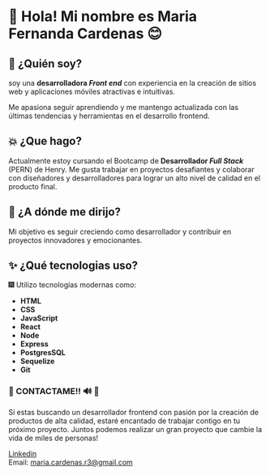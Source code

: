 # 👋 Hola! Mi nombre es Maria Fernanda Cardenas 😊

## 💜 ¿Quién soy?
soy una **desarrolladora _Front end_** con experiencia en la creación de sitios web y aplicaciones móviles atractivas e intuitivas.

Me apasiona seguir aprendiendo y me mantengo actualizada con las últimas tendencias y herramientas en el desarrollo frontend.


## 💥 ¿Que hago?
Actualmente estoy cursando el Bootcamp de **Desarrollador _Full Stack_** (PERN) de Henry. 
Me gusta trabajar en proyectos desafiantes y colaborar con diseñadores y desarrolladores para lograr un alto nivel de calidad en el producto final.

## 🌌 ¿A dónde me dirijo?
 Mi objetivo es seguir creciendo como desarrollador y contribuir en proyectos innovadores y emocionantes.
 
 ## ✨ ¿Qué tecnologias uso?
 
🎆 Utilizo tecnologías modernas como:
- **HTML**
- **CSS**
- **JavaScript**
- **React**
- **Node**
- **Express**
- **PostgresSQL**
- **Sequelize**
- **Git**

### 🔮 CONTACTAME!! 🔊 📧  

Si estas buscando un desarrollador frontend con pasión por la creación de productos de alta calidad, estaré encantado de trabajar contigo en tu próximo proyecto.
Juntos podemos realizar un gran proyecto que cambie la vida de miles de personas!

[Linkedin](www.linkedin.com/in/maria-fernanda-cárdenas-1-frontend)
<br/>
Email: maria.cardenas.r3@gmail.com


<!--
**mariacardenas-1/mariacardenas-1** is a ✨ _special_ ✨ repository because its `README.md` (this file) appears on your GitHub profile.

Here are some ideas to get you started:

- 🔭 I’m currently working on ...
- 🌱 I’m currently learning ...
- 👯 I’m looking to collaborate on ...
- 🤔 I’m looking for help with ...
- 💬 Ask me about ...
- 📫 How to reach me: ...
- 😄 Pronouns: ...
- ⚡ Fun fact: ...
-->
